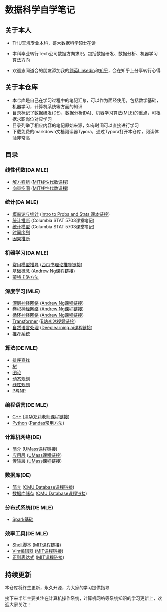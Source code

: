 # 数据科学自学笔记

## 关于本人

- THU天坑专业本科，哥大数据科学硕士在读
- 本科毕业转行Tech公司数据方向求职，包括数据研发、数据分析、机器学习算法方向

- 欢迎志同道合的朋友添加我的[领英Linkedin](https://www.linkedin.com/in/jingxiangzhang/)和[知乎](https://www.zhihu.com/people/zhangjx831)，会在知乎上分享转行心得


## 关于本仓库

- 本仓库是自己在学习过程中的笔记汇总，可以作为面经使用，包括数学基础，机器学习，计算机系统等方面的知识
- 目录标记了数据研发(DE)、数据分析(DA)、机器学习算法(MLE)的重点，可根据求职岗位对应学习
- 目录列举了相应内容的笔记原始来源，如有时间可以直接进行学习
- 下载免费的markdown文档阅读器Typora，通过Typora打开本仓库，阅读体验非常高

## 目录

### 线性代数(DA MLE)

- [解方程组](https://github.com/zhangjx831/Data-Science-Notes/blob/master/Notes/%E7%BA%BF%E6%80%A7%E4%BB%A3%E6%95%B0/%E8%A7%A3%E6%96%B9%E7%A8%8B%E7%BB%84.md) ([MIT线性代数课程](https://ocw.mit.edu/courses/18-06-linear-algebra-spring-2010/))
- [向量空间](https://github.com/zhangjx831/Data-Science-Notes/blob/master/Notes/%E7%BA%BF%E6%80%A7%E4%BB%A3%E6%95%B0/%E5%90%91%E9%87%8F%E7%A9%BA%E9%97%B4.md) ([MIT线性代数课程](https://ocw.mit.edu/courses/18-06-linear-algebra-spring-2010/))

### 统计(DA MLE)

- [概率论与统计](https://github.com/zhangjx831/Data-Science-Notes/blob/master/Notes/%E7%BB%9F%E8%AE%A1/Probs%20and%20Stats.md) ([Intro to Probs and Stats 课本链接](https://minerva.it.manchester.ac.uk/~saralees/statbook3.pdf))
- [统计推断](https://github.com/zhangjx831/Data-Science-Notes/blob/master/Notes/%E7%BB%9F%E8%AE%A1/Stats%20Inference.md) (Columbia STAT 5703课堂笔记)
- [统计模型](https://github.com/zhangjx831/Data-Science-Notes/blob/master/Notes/%E7%BB%9F%E8%AE%A1/Stats%20Modelling.md) (Columbia STAT 5703课堂笔记)
- [时间序列](https://github.com/zhangjx831/Data-Science-Notes/blob/master/Notes/%E7%BB%9F%E8%AE%A1/%E6%97%B6%E9%97%B4%E5%BA%8F%E5%88%97.md)
- [因果推断](https://github.com/zhangjx831/Data-Science-Notes/blob/master/Notes/%E7%BB%9F%E8%AE%A1/%E5%9B%A0%E6%9E%9C%E6%A3%80%E9%AA%8C.md)

### 机器学习(DA MLE)

- [常用模型推导](https://github.com/zhangjx831/Data-Science-Notes/blob/master/Notes/%E6%9C%BA%E5%99%A8%E5%AD%A6%E4%B9%A0/%E7%90%86%E8%AE%BA%E6%8E%A8%E5%AF%BC.md) ([西瓜书理论推导链接](https://datawhalechina.github.io/pumpkin-book/#/))
- [基础概念](https://github.com/zhangjx831/Data-Science-Notes/blob/master/Notes/%E6%9C%BA%E5%99%A8%E5%AD%A6%E4%B9%A0/%E5%9F%BA%E7%A1%80%E6%A6%82%E5%BF%B5.md) ([Andrew Ng课程链接](https://www.coursera.org/learn/machine-learning))
- [蒙特卡洛方法](https://github.com/zhangjx831/Data-Science-Notes/blob/master/Notes/%E6%9C%BA%E5%99%A8%E5%AD%A6%E4%B9%A0/%E8%92%99%E7%89%B9%E5%8D%A1%E6%B4%9B%E6%96%B9%E6%B3%95.md)

### 深度学习(MLE)

- [深层神经网络](https://github.com/zhangjx831/Data-Science-Notes/blob/master/Notes/%E6%B7%B1%E5%BA%A6%E5%AD%A6%E4%B9%A0/DNN.md) ([Andrew Ng课程链接](https://www.coursera.org/specializations/deep-learning))
- [卷积神经网络](https://github.com/zhangjx831/Data-Science-Notes/blob/master/Notes/%E6%B7%B1%E5%BA%A6%E5%AD%A6%E4%B9%A0/CNN.md) ([Andrew Ng课程链接](https://www.coursera.org/specializations/deep-learning))
- [循环神经网络](https://github.com/zhangjx831/Data-Science-Notes/blob/master/Notes/%E6%B7%B1%E5%BA%A6%E5%AD%A6%E4%B9%A0/RNN.md) ([Andrew Ng课程链接](https://www.coursera.org/specializations/deep-learning))
- [Transformer](https://github.com/zhangjx831/Data-Science-Notes/blob/master/Notes/%E6%B7%B1%E5%BA%A6%E5%AD%A6%E4%B9%A0/Transformer.md) ([B站李沐视频链接](https://space.bilibili.com/1567748478?spm_id_from=333.337.0.0))
- [自然语言处理](https://github.com/zhangjx831/Data-Science-Notes/blob/master/Notes/%E6%B7%B1%E5%BA%A6%E5%AD%A6%E4%B9%A0/%E8%87%AA%E7%84%B6%E8%AF%AD%E8%A8%80%E5%A4%84%E7%90%86.md) ([Deeplearning.ai课程链接](https://www.coursera.org/specializations/natural-language-processing))
- [推荐系统](https://github.com/zhangjx831/Data-Science-Notes/blob/master/Notes/%E6%B7%B1%E5%BA%A6%E5%AD%A6%E4%B9%A0/%E6%8E%A8%E8%8D%90%E7%B3%BB%E7%BB%9F.md)

### 算法(DE MLE)

- [排序查找](https://github.com/zhangjx831/Data-Science-Notes/blob/master/Notes/%E7%AE%97%E6%B3%95%E6%95%B0%E6%8D%AE%E7%BB%93%E6%9E%84/%E6%8E%92%E5%BA%8F%E6%9F%A5%E6%89%BE.md)
- [树](https://github.com/zhangjx831/Data-Science-Notes/blob/master/Notes/%E7%AE%97%E6%B3%95%E6%95%B0%E6%8D%AE%E7%BB%93%E6%9E%84/%E6%A0%91.md)
- [图论](https://github.com/zhangjx831/Data-Science-Notes/blob/master/Notes/%E7%AE%97%E6%B3%95%E6%95%B0%E6%8D%AE%E7%BB%93%E6%9E%84/%E5%9B%BE%E8%AE%BA.md)
- [动态规划](https://github.com/zhangjx831/Data-Science-Notes/blob/master/Notes/%E7%AE%97%E6%B3%95%E6%95%B0%E6%8D%AE%E7%BB%93%E6%9E%84/%E5%8A%A8%E6%80%81%E8%A7%84%E5%88%92.md)
- [线性规划](https://github.com/zhangjx831/Data-Science-Notes/blob/master/Notes/%E7%AE%97%E6%B3%95%E6%95%B0%E6%8D%AE%E7%BB%93%E6%9E%84/%E7%BA%BF%E6%80%A7%E8%A7%84%E5%88%92.md)
- [P与NP](https://github.com/zhangjx831/Data-Science-Notes/blob/master/Notes/%E7%AE%97%E6%B3%95%E6%95%B0%E6%8D%AE%E7%BB%93%E6%9E%84/P%E4%B8%8ENP.md)

### 编程语言(DE MLE)

- [C++](https://github.com/zhangjx831/Data-Science-Notes/blob/master/Notes/%E7%BC%96%E7%A8%8B%E8%AF%AD%E8%A8%80/C%2B%2B%E5%9F%BA%E7%A1%80.md) ([清华郑莉老师课程链接](https://www.xuetangx.com/course/THU08091000247/7771136?channel=i.area.course_list_all))
- [Python](https://github.com/zhangjx831/Data-Science-Notes/blob/master/Notes/%E7%BC%96%E7%A8%8B%E8%AF%AD%E8%A8%80/Python.md) ([Pandas常用方法](http://joyfulpandas.datawhale.club/))

### 计算机网络(DE)

- [简介](https://github.com/zhangjx831/Data-Science-Notes/blob/master/Notes/%E8%AE%A1%E7%AE%97%E6%9C%BA%E7%BD%91%E7%BB%9C/Introduction.md) ([UMass课程链接](http://gaia.cs.umass.edu/kurose_ross/videos/1/))
- [应用层](https://github.com/zhangjx831/Data-Science-Notes/blob/master/Notes/%E8%AE%A1%E7%AE%97%E6%9C%BA%E7%BD%91%E7%BB%9C/Application%20Layer.md) ([UMass课程链接](http://gaia.cs.umass.edu/kurose_ross/videos/1/))
- [传输层](https://github.com/zhangjx831/Data-Science-Notes/blob/master/Notes/%E8%AE%A1%E7%AE%97%E6%9C%BA%E7%BD%91%E7%BB%9C/Transport%20Layer.md) ([UMass课程链接](http://gaia.cs.umass.edu/kurose_ross/videos/1/))

### 数据库(DE)

- [简介](https://github.com/zhangjx831/Data-Science-Notes/blob/master/Notes/%E6%95%B0%E6%8D%AE%E5%BA%93%E7%B3%BB%E7%BB%9F/Introduction.md) ([CMU Database课程链接](https://15445.courses.cs.cmu.edu/fall2021/))
- [数据库储存](https://github.com/zhangjx831/Data-Science-Notes/blob/master/Notes/%E6%95%B0%E6%8D%AE%E5%BA%93%E7%B3%BB%E7%BB%9F/Database%20Storage.md) ([CMU Database课程链接](https://15445.courses.cs.cmu.edu/fall2021/))

### 分布式系统(DE MLE)

- [Spark基础](https://github.com/zhangjx831/Data-Science-Notes/blob/master/Notes/%E5%88%86%E5%B8%83%E5%BC%8F%E7%B3%BB%E7%BB%9F/Spark.md)

### 效率工具(DE MLE)

- [Shell脚本](https://github.com/zhangjx831/Data-Science-Notes/blob/master/Notes/%E6%95%88%E7%8E%87%E5%B7%A5%E5%85%B7/Shell%E8%84%9A%E6%9C%AC.md) ([MIT课程链接](https://missing.csail.mit.edu/))
- [Vim编辑器](https://github.com/zhangjx831/Data-Science-Notes/blob/master/Notes/%E6%95%88%E7%8E%87%E5%B7%A5%E5%85%B7/Vim%E7%BC%96%E8%BE%91%E5%99%A8.md) ([MIT课程链接](https://missing.csail.mit.edu/))
- [正则表达式](https://github.com/zhangjx831/Data-Science-Notes/blob/master/Notes/%E6%95%88%E7%8E%87%E5%B7%A5%E5%85%B7/%E6%AD%A3%E5%88%99%E8%A1%A8%E8%BE%BE%E5%BC%8F.md) ([MIT课程链接](https://missing.csail.mit.edu/))

## 持续更新

本仓库将终生更新，永久开源，为大家的学习提供指导

接下来半年主要关注在计算机操作系统，计算机网络等系统知识的学习更新上，欢迎大家关注！


